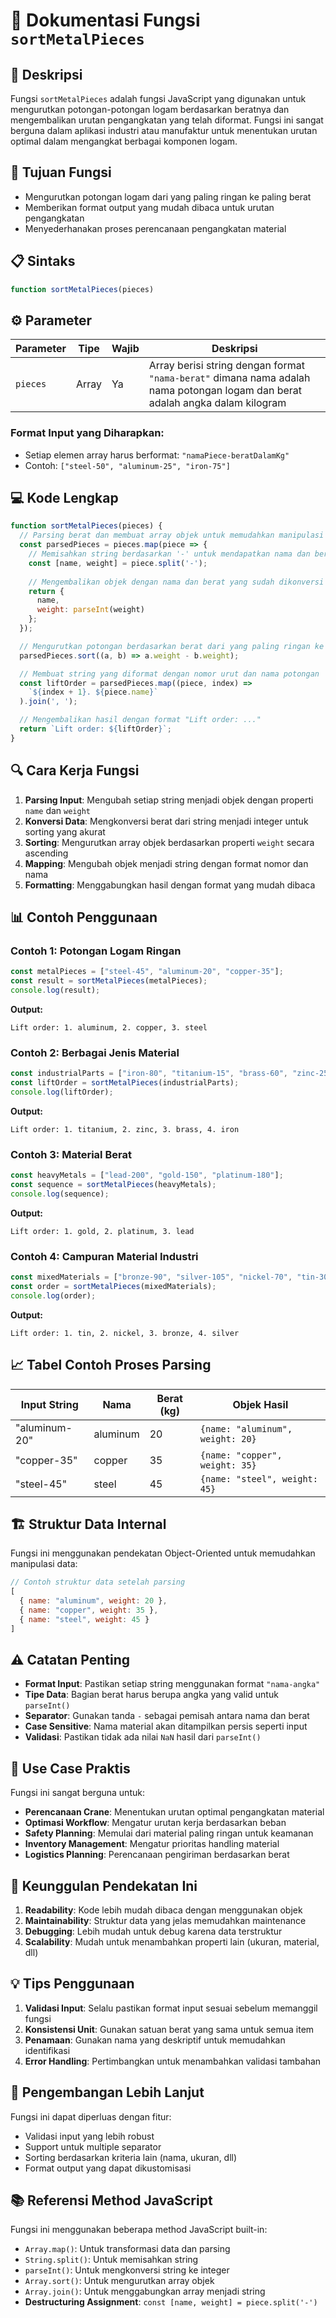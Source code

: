 # 🔧 Dokumentasi Fungsi `sortMetalPieces`

## 📝 Deskripsi

Fungsi `sortMetalPieces` adalah fungsi JavaScript yang digunakan untuk mengurutkan potongan-potongan logam berdasarkan beratnya dan mengembalikan urutan pengangkatan yang telah diformat. Fungsi ini sangat berguna dalam aplikasi industri atau manufaktur untuk menentukan urutan optimal dalam mengangkat berbagai komponen logam.

## 🎯 Tujuan Fungsi

- Mengurutkan potongan logam dari yang paling ringan ke paling berat
- Memberikan format output yang mudah dibaca untuk urutan pengangkatan
- Menyederhanakan proses perencanaan pengangkatan material

## 📋 Sintaks

```javascript
function sortMetalPieces(pieces)
```

## ⚙️ Parameter

| Parameter | Tipe | Wajib | Deskripsi |
|-----------|------|-------|-----------|
| `pieces` | Array | Ya | Array berisi string dengan format `"nama-berat"` dimana nama adalah nama potongan logam dan berat adalah angka dalam kilogram |

### Format Input yang Diharapkan:
- Setiap elemen array harus berformat: `"namaPiece-beratDalamKg"`
- Contoh: `["steel-50", "aluminum-25", "iron-75"]`

## 💻 Kode Lengkap

```javascript
function sortMetalPieces(pieces) {
  // Parsing berat dan membuat array objek untuk memudahkan manipulasi data
  const parsedPieces = pieces.map(piece => {
    // Memisahkan string berdasarkan '-' untuk mendapatkan nama dan berat
    const [name, weight] = piece.split('-');
    
    // Mengembalikan objek dengan nama dan berat yang sudah dikonversi ke integer
    return { 
      name, 
      weight: parseInt(weight) 
    };
  });

  // Mengurutkan potongan berdasarkan berat dari yang paling ringan ke paling berat
  parsedPieces.sort((a, b) => a.weight - b.weight);

  // Membuat string yang diformat dengan nomor urut dan nama potongan
  const liftOrder = parsedPieces.map((piece, index) => 
    `${index + 1}. ${piece.name}`
  ).join(', ');

  // Mengembalikan hasil dengan format "Lift order: ..."
  return `Lift order: ${liftOrder}`;
}
```

## 🔍 Cara Kerja Fungsi

1. **Parsing Input**: Mengubah setiap string menjadi objek dengan properti `name` dan `weight`
2. **Konversi Data**: Mengkonversi berat dari string menjadi integer untuk sorting yang akurat
3. **Sorting**: Mengurutkan array objek berdasarkan properti `weight` secara ascending
4. **Mapping**: Mengubah objek menjadi string dengan format nomor dan nama
5. **Formatting**: Menggabungkan hasil dengan format yang mudah dibaca

## 📊 Contoh Penggunaan

### Contoh 1: Potongan Logam Ringan
```javascript
const metalPieces = ["steel-45", "aluminum-20", "copper-35"];
const result = sortMetalPieces(metalPieces);
console.log(result);
```

**Output:**
```
Lift order: 1. aluminum, 2. copper, 3. steel
```

### Contoh 2: Berbagai Jenis Material
```javascript
const industrialParts = ["iron-80", "titanium-15", "brass-60", "zinc-25"];
const liftOrder = sortMetalPieces(industrialParts);
console.log(liftOrder);
```

**Output:**
```
Lift order: 1. titanium, 2. zinc, 3. brass, 4. iron
```

### Contoh 3: Material Berat
```javascript
const heavyMetals = ["lead-200", "gold-150", "platinum-180"];
const sequence = sortMetalPieces(heavyMetals);
console.log(sequence);
```

**Output:**
```
Lift order: 1. gold, 2. platinum, 3. lead
```

### Contoh 4: Campuran Material Industri
```javascript
const mixedMaterials = ["bronze-90", "silver-105", "nickel-70", "tin-30"];
const order = sortMetalPieces(mixedMaterials);
console.log(order);
```

**Output:**
```
Lift order: 1. tin, 2. nickel, 3. bronze, 4. silver
```

## 📈 Tabel Contoh Proses Parsing

| Input String | Nama | Berat (kg) | Objek Hasil |
|--------------|------|------------|-------------|
| "aluminum-20" | aluminum | 20 | `{name: "aluminum", weight: 20}` |
| "copper-35" | copper | 35 | `{name: "copper", weight: 35}` |
| "steel-45" | steel | 45 | `{name: "steel", weight: 45}` |

## 🏗️ Struktur Data Internal

Fungsi ini menggunakan pendekatan Object-Oriented untuk memudahkan manipulasi data:

```javascript
// Contoh struktur data setelah parsing
[
  { name: "aluminum", weight: 20 },
  { name: "copper", weight: 35 },
  { name: "steel", weight: 45 }
]
```

## ⚠️ Catatan Penting

- **Format Input**: Pastikan setiap string menggunakan format `"nama-angka"`
- **Tipe Data**: Bagian berat harus berupa angka yang valid untuk `parseInt()`
- **Separator**: Gunakan tanda `-` sebagai pemisah antara nama dan berat
- **Case Sensitive**: Nama material akan ditampilkan persis seperti input
- **Validasi**: Pastikan tidak ada nilai `NaN` hasil dari `parseInt()`

## 🎯 Use Case Praktis

Fungsi ini sangat berguna untuk:
- **Perencanaan Crane**: Menentukan urutan optimal pengangkatan material
- **Optimasi Workflow**: Mengatur urutan kerja berdasarkan beban
- **Safety Planning**: Memulai dari material paling ringan untuk keamanan
- **Inventory Management**: Mengatur prioritas handling material
- **Logistics Planning**: Perencanaan pengiriman berdasarkan berat

## 🔧 Keunggulan Pendekatan Ini

1. **Readability**: Kode lebih mudah dibaca dengan menggunakan objek
2. **Maintainability**: Struktur data yang jelas memudahkan maintenance
3. **Debugging**: Lebih mudah untuk debug karena data terstruktur
4. **Scalability**: Mudah untuk menambahkan properti lain (ukuran, material, dll)

## 💡 Tips Penggunaan

1. **Validasi Input**: Selalu pastikan format input sesuai sebelum memanggil fungsi
2. **Konsistensi Unit**: Gunakan satuan berat yang sama untuk semua item
3. **Penamaan**: Gunakan nama yang deskriptif untuk memudahkan identifikasi
4. **Error Handling**: Pertimbangkan untuk menambahkan validasi tambahan

## 🚀 Pengembangan Lebih Lanjut

Fungsi ini dapat diperluas dengan fitur:
- Validasi input yang lebih robust
- Support untuk multiple separator
- Sorting berdasarkan kriteria lain (nama, ukuran, dll)
- Format output yang dapat dikustomisasi

## 📚 Referensi Method JavaScript

Fungsi ini menggunakan beberapa method JavaScript built-in:
- `Array.map()`: Untuk transformasi data dan parsing
- `String.split()`: Untuk memisahkan string
- `parseInt()`: Untuk mengkonversi string ke integer
- `Array.sort()`: Untuk mengurutkan array objek
- `Array.join()`: Untuk menggabungkan array menjadi string
- **Destructuring Assignment**: `const [name, weight] = piece.split('-')`

